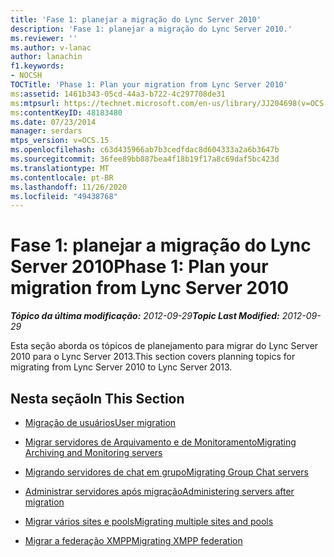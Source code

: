```yaml
---
title: 'Fase 1: planejar a migração do Lync Server 2010'
description: 'Fase 1: planejar a migração do Lync Server 2010.'
ms.reviewer: ''
ms.author: v-lanac
author: lanachin
f1.keywords:
- NOCSH
TOCTitle: 'Phase 1: Plan your migration from Lync Server 2010'
ms:assetid: 1461b343-05cd-44a3-b722-4c297708de31
ms:mtpsurl: https://technet.microsoft.com/en-us/library/JJ204698(v=OCS.15)
ms:contentKeyID: 48183480
ms.date: 07/23/2014
manager: serdars
mtps_version: v=OCS.15
ms.openlocfilehash: c63d435966ab7b3cedfdac8d604333a2a6b3647b
ms.sourcegitcommit: 36fee89bb887bea4f18b19f17a8c69daf5bc423d
ms.translationtype: MT
ms.contentlocale: pt-BR
ms.lasthandoff: 11/26/2020
ms.locfileid: "49438768"
---
```

# <a name="phase-1-plan-your-migration-from-lync-server-2010"></a><span data-ttu-id="9de89-103">Fase 1: planejar a migração do Lync Server 2010</span><span class="sxs-lookup"><span data-stu-id="9de89-103">Phase 1: Plan your migration from Lync Server 2010</span></span>

<div data-xmlns="http://www.w3.org/1999/xhtml">

<div class="topic" data-xmlns="http://www.w3.org/1999/xhtml" data-msxsl="urn:schemas-microsoft-com:xslt" data-cs="https://msdn.microsoft.com/">

<div data-asp="https://msdn2.microsoft.com/asp">



</div>

<div id="mainSection">

<div id="mainBody"><span data-ttu-id="9de89-104">

<span> </span></span><span class="sxs-lookup"><span data-stu-id="9de89-104">

<span> </span></span></span>

<span data-ttu-id="9de89-105">_**Tópico da última modificação:** 2012-09-29_</span><span class="sxs-lookup"><span data-stu-id="9de89-105">_**Topic Last Modified:** 2012-09-29_</span></span>

<span data-ttu-id="9de89-106">Esta seção aborda os tópicos de planejamento para migrar do Lync Server 2010 para o Lync Server 2013.</span><span class="sxs-lookup"><span data-stu-id="9de89-106">This section covers planning topics for migrating from Lync Server 2010 to Lync Server 2013.</span></span>

<div>

## <a name="in-this-section"></a><span data-ttu-id="9de89-107">Nesta seção</span><span class="sxs-lookup"><span data-stu-id="9de89-107">In This Section</span></span>

  - [<span data-ttu-id="9de89-108">Migração de usuários</span><span class="sxs-lookup"><span data-stu-id="9de89-108">User migration</span></span>](user-migration.md)

  - [<span data-ttu-id="9de89-109">Migrar servidores de Arquivamento e de Monitoramento</span><span class="sxs-lookup"><span data-stu-id="9de89-109">Migrating Archiving and Monitoring servers</span></span>](migrating-archiving-and-monitoring-servers.md)

  - [<span data-ttu-id="9de89-110">Migrando servidores de chat em grupo</span><span class="sxs-lookup"><span data-stu-id="9de89-110">Migrating Group Chat servers</span></span>](migrating-group-chat-servers.md)

  - [<span data-ttu-id="9de89-111">Administrar servidores após migração</span><span class="sxs-lookup"><span data-stu-id="9de89-111">Administering servers after migration</span></span>](administering-servers-after-migration.md)

  - [<span data-ttu-id="9de89-112">Migrar vários sites e pools</span><span class="sxs-lookup"><span data-stu-id="9de89-112">Migrating multiple sites and pools</span></span>](migrating-multiple-sites-and-pools.md)

  - [<span data-ttu-id="9de89-113">Migrar a federação XMPP</span><span class="sxs-lookup"><span data-stu-id="9de89-113">Migrating XMPP federation</span></span>](migrating-xmpp-federation.md)

<span data-ttu-id="9de89-114"></div>

</div>

<span> </span>

</div>

</div>

</span><span class="sxs-lookup"><span data-stu-id="9de89-114"></div>

</div>

<span> </span>

</div>

</div>

</span></span></div>

